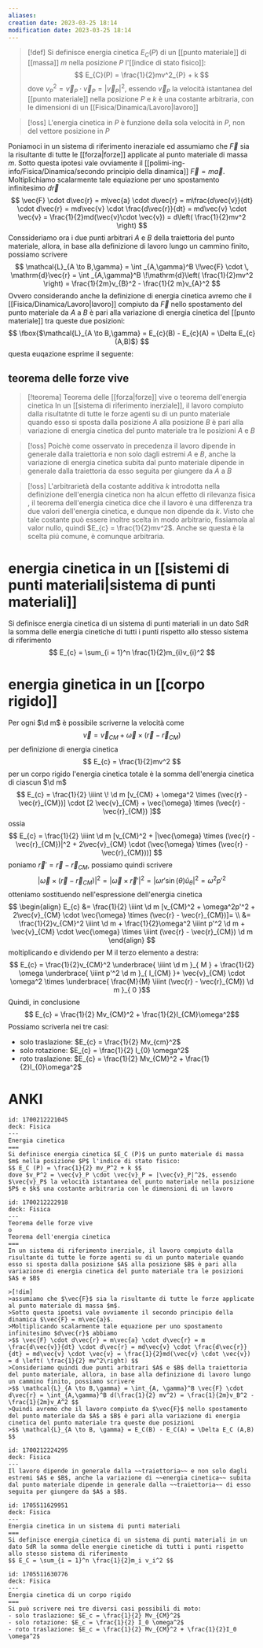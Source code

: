 ```yaml
---
aliases: 
creation date: 2023-03-25 18:14
modification date: 2023-03-25 18:14
---
```


> [!def]
> Si definisce energia cinetica $E_{C}(P)$ di un [[punto materiale]] di [[massa]] $m$ nella posizione $P$ l'[[indice di stato fisico]]:
> $$
> E_{C}(P) = \frac{1}{2}mv^2_{P} + k
> $$
> dove $v_{P}^2 = \vec{v}_{P} \cdot \vec{v}_{P} = |\vec{v}_{P}|^2$, essendo $\vec{v}_{P}$ la velocità istantanea del [[punto materiale]] nella posizione $P$ e $k$ è una costante arbitraria, con le dimensioni di un [[Fisica/Dinamica/Lavoro|lavoro]]
> 


>[!oss]
>L'energia cinetica in $P$ è funzione della sola velocità in $P$, non del vettore posizione in $P$


Poniamoci in un sistema di riferimento ineraziale ed assumiamo che $\vec{F}$ sia la risultante di tutte le [[forza|forze]] applicate al punto materiale di massa $m$.
Sotto questa ipotesi vale ovviamente il [[polimi-ing-info/Fisica/Dinamica/secondo principio della dinamica]] $\vec{F} = m\vec{a}$.
Moltiplichiamo scalarmente tale equiazione per uno spostamento infinitesimo $d\vec{r}$
$$
\vec{F} \cdot d\vec{r} = m\vec{a} \cdot d\vec{r} = m\frac{d\vec{v}}{dt} \cdot d\vec{r} = md\vec{v} \cdot \frac{d\vec{r}}{dt} = md\vec{v} \cdot \vec{v} = \frac{1}{2}md(\vec{v}\cdot \vec{v}) = d\left( \frac{1}{2}mv^2 \right)
$$
Conssideriamo ora i due punti arbitrari $A$ e $B$ della traiettoria del punto materiale, allora, in base alla definizione di lavoro lungo un cammino finito, possiamo scrivere
$$
\mathcal{L}_{A \to B,\gamma} = \int _{A,\gamma}^B \!\vec{F} \cdot \, \mathrm{d}\vec{r} = \int _{A,\gamma}^B \!\mathrm{d}\left( \frac{1}{2}mv^2 \right) = \frac{1}{2m}v_{B}^2 - \frac{1}{2 m}v_{A}^2
$$
Ovvero considerando anche la definizione di energia cinetica avremo che il [[Fisica/Dinamica/Lavoro|lavoro]] compiuto da $\vec{F}$ nello spostamento del punto materiale da $A$ a $B$ è pari alla variazione di energia cinetica del [[punto materiale]] tra queste due posizioni:
$$
\fbox{$\mathcal{L}_{A \to B,\gamma} = E_{c}(B) - E_{c}(A) = \Delta E_{c}(A,B)$} 
$$
questa euqazione esprime il seguente:

## teorema delle forze vive
>[!teorema] Teorema delle [[forza|forze]] vive o teorema dell'energia cinetica
>In un [[sistema di riferimento inerziale]], il lavoro compiuto dalla risultatnte di tutte le forze agenti su di un punto materiale quando esso si sposta dalla posizione $A$ alla posizione $B$ è pari alla variazione di energia cinetica del punto materiale tra le posizioni $A$ e $B$

>[!oss]
>Poichè come osservato in precedenza il lavoro dipende in generale dalla traiettoria e non solo dagli estremi $A$ e $B$, anche la variazione di energia cinetica subita dal punto materiale dipende in generale dalla traiettoria da esso seguita per giungere da $A$ a $B$


>[!oss]
>L'arbitrarietà della costante additiva $k$ introdotta nella definizione dell'energia cinetica non ha alcun effetto di rilevanza fisica , il teorema dell'energia cinetica dice che il lavoro è una differenza tra due valori dell'energia cinetica, e dunque non dipende da $k$.
>Visto che tale costante può essere inoltre scelta in modo arbitrario, fissiamola al valor nullo, quindi $E_{c} = \frac{1}{2}mv^2$. Anche se questa è la scelta piú comune, è comunque arbitraria.


# energia cinetica in un [[sistemi di punti materiali|sistema di punti materiali]]

Si definisce energia cinetica di un sistema di punti materiali in un dato SdR la somma delle energia cinetiche di tutti i punti rispetto allo stesso sistema di riferimento
$$ E_{c} = \sum_{i = 1}^n \frac{1}{2}m_{i}v_{i}^2 $$

# energia ginetica in un [[corpo rigido]]
Per ogni $\d m$ è possibile scriverne la velocità come
$$ \vec{v} = \vec{v}_{CM} + \vec{\omega} \times (\vec{r} - \vec{r}_{CM}) $$
per definizione di energia cinetica
$$ E_{c} = \frac{1}{2}mv^2 $$
per un corpo rigido l'energia cinetica totale è la somma dell'energia cinetica di ciascun $\d m$
$$ E_{c} = \frac{1}{2} \iiint 
\! \d m [v_{CM} + \omega^2 \times (\vec{r} - \vec{r}_{CM})] \cdot [2 \vec{v}_{CM}  + \vec{\omega} \times (\vec{r} - \vec{r}_{CM}) ]$$
ossia
$$ E_{c} = \frac{1}{2} \iiint \d m [v_{CM}^2 + |\vec{\omega} \times (\vec{r} - \vec{r}_{CM})|^2 + 2\vec{v}_{CM} \cdot (\vec{\omega} \times (\vec{r} - \vec{r}_{CM}))] $$
poniamo $\vec{r}' = \vec{r} - \vec{r}_{CM}$, possiamo quindi scrivere
$$ |\vec{\omega} \times (\vec{r} - \vec{r}_{CM}) |^2 = |\vec{\omega} \times \vec{r}'|^2 = |\omega r' \sin(\theta)\hat{u}_{\theta}|^2 = \omega^2p'^2 $$
otteniamo sostituendo nell'espressione dell'energia cinetica
$$ \begin{align}
E_{c} &= \frac{1}{2} \iiint \d m [v_{CM}^2 + \omega^2p'^2 + 2\vec{v}_{CM} \cdot \vec{\omega} \times (\vec{r} - \vec{r}_{CM})]= \\
&= \frac{1}{2}v_{CM}^2 \iiint \d m + \frac{1}{2}\omega^2 \iiint p'^2 \d m + \vec{v}_{CM} \cdot \vec{\omega} \times \iiint (\vec{r} - \vec{r}_{CM}) \d m
\end{align} $$
moltiplicando e dividendo per M il terzo elemento a destra:
$$ E_{c} = \frac{1}{2}v_{CM}^2 \underbrace{ \iiint \d m }_{ M } + \frac{1}{2} \omega \underbrace{ \iiint p'^2 \d m  }_{ I_{CM} }+ \vec{v}_{CM} \cdot \omega^2 \times \underbrace{ \frac{M}{M} \iiint (\vec{r} - \vec{r}_{CM}) \d m  }_{ 0 }$$
Quindi, in conclusione
$$ E_{c}  = \frac{1}{2} Mv_{CM}^2 + \frac{1}{2}I_{CM}\omega^2$$
Possiamo scriverla nei tre casi:
- solo traslazione: $E_{c}  = \frac{1}{2} Mv_{cm}^2$
- solo rotazione: $E_{c} = \frac{1}{2} I_{0} \omega^2$
- roto traslazione: $E_{c} = \frac{1}{2} Mv_{CM}^2 + \frac{1}{2}I_{0}\omega^2$
# ANKI

```anki
id: 1700212221045
deck: Fisica
---
Energia cinetica
===
Si definisce energia cinetica $E_C (P)$ un punto materiale di massa $m$ nella posizione $P$ l'indice di stato fisico:
$$ E_C (P) = \frac{1}{2} mv_P^2 + k $$
dove $v_P^2 = \vec{v}_P \cdot \vec{v}_P = |\vec{v}_P|^2$, essendo $\vec{v}_P$ la velocità istantanea del punto materiale nella posizione $P$ e $k$ una costante arbitraria con le dimensioni di un lavoro
```


```anki
id: 1700212222918
deck: Fisica
---
Teorema delle forze vive
o
Teorema dell'energia cinetica
===
In un sistema di riferimento inerziale, il lavoro compiuto dalla risultante di tutte le forze agenti su di un punto materiale quando esso si sposta dalla posizione $A$ alla posizione $B$ è pari alla variazione di energia cinetica del punto materiale tra le posizioni $A$ e $B$

>[!dim]
>assumiamo che $\vec{F}$ sia la risultante di tutte le forze applicate al punto materiale di massa $m$.
>Sotto questa ipoetsi vale ovviamente il secondo principio della dinamica $\vec{F} = m\vec{a}$.
>Moltiplicando scalarmente tale equazione per uno spostamento infinitesimo $d\vec{r}$ abbiamo
>$$ \vec{F} \cdot d\vec{r} = m\vec{a} \cdot d\vec{r} = m \frac{d\vec{v}}{dt} \cdot d\vec{r} = md\vec{v} \cdot \frac{d\vec{r}}{dt} = md\vec{v} \cdot \vec{v} = \frac{1}{2}md(\vec{v} \cdot \vec{v}) = d \left( \frac{1}{2} mv^2\right) $$
>Consideriamo quindi due punti arbitrari $A$ e $B$ della traiettoria del punto materiale, allora, in base alla definizione di lavoro lungo un cammino finito, possiamo scrivere
>$$ \mathcal{L}_{A \to B,\gamma} = \int_{A, \gamma}^B \vec{F} \cdot d\vec{r} = \int_{A,\gamma}^B d(\frac{1}{2} mv^2) = \frac{1}{2m}v_B^2 - \frac{1}{2m}v_A^2 $$
>Quindi avremo che il lavoro compiuto da $\vec{F}$ nello spostamento del punto materiale da $A$ a $B$ è pari alla variazione di energia cinetica del punto materiale tra queste due posizioni
>$$ \mathcal{L}_{A \to B, \gamma} = E_C(B) - E_C(A) = \Delta E_C (A,B) $$
```


```anki
id: 1700212224295
deck: Fisica
---
Il lavoro dipende in generale dalla ~~traiettoria~~ e non solo dagli estremi $A$ e $B$, anche la variazione di ~~energia cinetica~~ subita dal punto materiale dipende in generale dalla ~~traiettoria~~ di esso seguita per giungere da $A$ a $B$.

```

 
```anki
id: 1705511629951
deck: Fisica
---
Energia cinetica in un sistema di punti materiali
===
Si definisce energia cinetica di un sistema di punti materiali in un dato SdR la somma delle energie cinetiche di tutti i punti rispetto allo stesso sistema di riferimento
$$ E_C = \sum_{i = 1}^n \frac{1}{2}m_i v_i^2 $$
```


```anki
id: 1705511630776
deck: Fisica
---
Energia cinetica di un corpo rigido
===
Si può scrivere nei tre diversi casi possibili di moto:
- solo traslazione: $E_c = \frac{1}{2} Mv_{CM}^2$
- solo rotazione: $E_c = \frac{1}{2} I_0 \omega^2$
- roto traslazione: $E_c = \frac{1}{2} Mv_{CM}^2 + \frac{1}{2}I_0 \omega^2$
```
